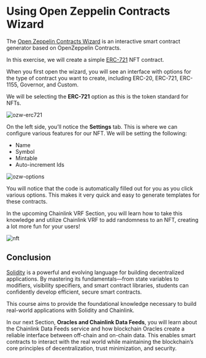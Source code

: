 # Using Open Zeppelin Contracts Wizard

The [Open Zeppelin Contracts Wizard](https://wizard.openzeppelin.com/) is an interactive smart contract generator based on OpenZeppelin Contracts.

In this exercise, we will create a simple [ERC-721](https://eips.ethereum.org/EIPS/eip-721) NFT contract. 

When you first open the wizard, you will see an interface with options for the type of contract you want to create, including ERC-20, ERC-721, ERC-1155, Governor, and Custom.

We will be selecting the **ERC-721** option as this is the token standard for NFTs.

![ozw-erc721](../assets/ozw-erc721.png)

On the left side, you’ll notice the **Settings** tab. This is where we can configure various features for our NFT. We will be setting the following:

- Name
- Symbol
- Mintable
- Auto-increment Ids

![ozw-options](../assets/ozw-options.png)

You will notice that the code is automatically filled out for you as you click various options. This makes it very quick and easy to generate templates for these contracts.

In the upcoming Chainlink VRF Section, you will learn how to take this knowledge and utilize Chainlink VRF to add randomness to an NFT, creating a lot more fun for your users!

![nft](../assets/nft.png)

## Conclusion

[Solidity](https://docs.soliditylang.org/) is a powerful and evolving language for building decentralized applications. By mastering its fundamentals—from state variables to modifiers, visibility specifiers, and smart contract libraries, students can confidently develop efficient, secure smart contracts. 

This course aims to provide the foundational knowledge necessary to build real-world applications with Solidity and Chainlink.

In our next Section, **Oracles and Chainlink Data Feeds**, you will learn about the Chainlink Data Feeds service and how blockchain Oracles create a reliable interface between off-chain and on-chain data. This enables smart contracts to interact with the real world while maintaining the blockchain’s core principles of decentralization, trust minimization, and security.
